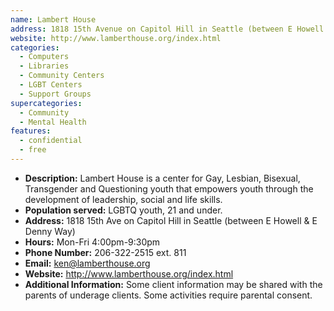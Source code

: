 ```yaml
---
name: Lambert House
address: 1818 15th Avenue on Capitol Hill in Seattle (between E Howell & E Denny Way)
website: http://www.lamberthouse.org/index.html
categories:
  - Computers
  - Libraries
  - Community Centers
  - LGBT Centers
  - Support Groups
supercategories:
  - Community
  - Mental Health
features:
  - confidential
  - free
---
```

- **Description:** Lambert House is a center for Gay, Lesbian, Bisexual, Transgender and Questioning youth that empowers youth through the development of leadership, social and life skills.
- **Population served:** LGBTQ youth, 21 and under.
- **Address:** 1818 15th Ave on Capitol Hill in Seattle (between E Howell & E Denny Way)
- **Hours:** Mon-Fri 4:00pm-9:30pm
- **Phone Number:** 206-322-2515 ext. 811
- **Email:** ken@lamberthouse.org
- **Website:** <http://www.lamberthouse.org/index.html>
- **Additional Information:** Some client information may be shared with the parents of underage clients. Some activities require parental consent.
